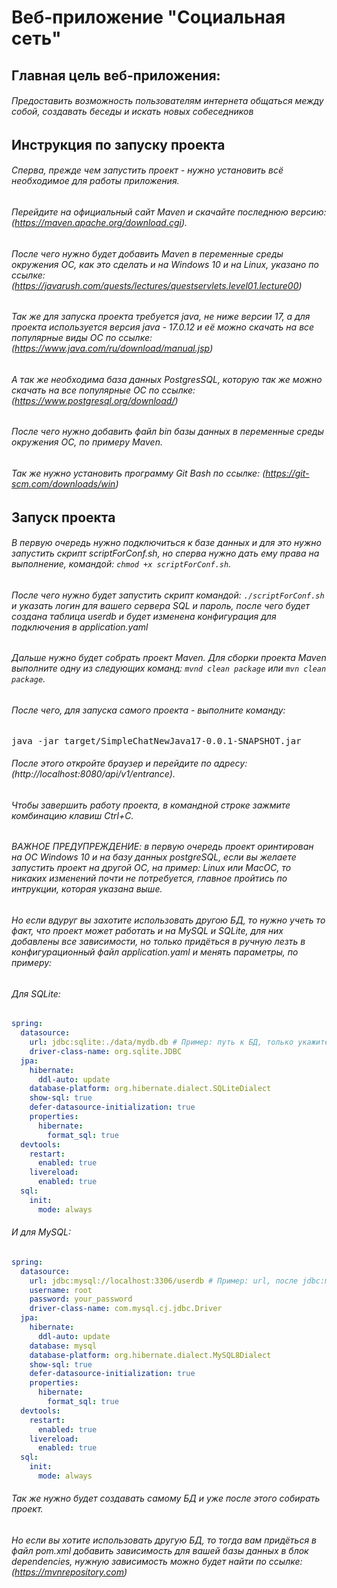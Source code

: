 # Веб-приложение "Социальная сеть"
## Главная цель веб-приложения: 
###### Предоставить возможность пользователям интернета общаться между собой, создавать беседы и искать новых собеседников

## Инструкция по запуску проекта

###### Сперва, прежде чем запустить проект - нужно установить всё необходимое для работы приложения. 
###### Перейдите на официальный сайт Maven и скачайте последнюю версию: (https://maven.apache.org/download.cgi).

###### После чего нужно будет добавить Maven в переменные среды окружения ОС, как это сделать и на Windows 10 и на Linux, указано по ссылке: (https://javarush.com/quests/lectures/questservlets.level01.lecture00)
###### Так же для запуска проекта требуется java, не ниже версии 17, а для проекта используется версия java - 17.0.12 и её можно скачать на все популярные виды ОС по ссылке: (https://www.java.com/ru/download/manual.jsp)
###### А так же необходима база данных PostgresSQL, которую так же можно скачать на все популярные ОС по ссылке: (https://www.postgresql.org/download/)
###### После чего нужно добавить файл bin базы данных в переменные среды окружения ОС, по примеру Maven.
###### Так же нужно установить программу Git Bash по ссылке: (https://git-scm.com/downloads/win)
## Запуск проекта
###### В первую очередь нужно подключиться к базе данных и для это нужно запустить скрипт scriptForConf.sh, но сперва нужно дать ему права на выполнение, командой: `chmod +x scriptForConf.sh`.
###### После чего нужно будет запустить скрипт командой: `./scriptForConf.sh` и указать логин для вашего сервера SQL и пароль, после чего будет создана таблица userdb и будет изменена конфигурация для подключения в application.yaml

###### Дальше нужно будет собрать проект Maven. Для сборки проекта Maven выполните одну из следующих команд: `mvnd clean package` или `mvn clean package`.
###### После чего, для запуска самого проекта - выполните команду:

   <pre>java -jar target/SimpleChatNewJava17-0.0.1-SNAPSHOT.jar</pre>
###### После этого откройте браузер и перейдите по адресу: (http://localhost:8080/api/v1/entrance).
###### Чтобы завершить работу проекта, в командной строке зажмите комбинацию клавиш Ctrl+C.
###### ВАЖНОЕ ПРЕДУПРЕЖДЕНИЕ: в первую очередь проект оринтирован на ОС Windows 10 и на базу данных postgreSQL, если вы желаете запустить проект на другой ОС, на пример: Linux или MacOC, то никаких изменений почти не потребуется, главное пройтись по интрукции, которая указана выше.
###### Но если вдуруг вы захотите использовать другою БД, то нужно учеть то факт, что проект может работать и на MySQL и SQLite, для них добавлены все зависимости, но только придёться в ручную лезть в конфигурационный файл application.yaml и менять параметры, по примеру:
###### Для SQLite:
```yaml
spring:
  datasource:
    url: jdbc:sqlite:./data/mydb.db # Пример: путь к БД, только укажите после jdbc:sqlite: ваш путь к файлу
    driver-class-name: org.sqlite.JDBC
  jpa:
    hibernate:
      ddl-auto: update
    database-platform: org.hibernate.dialect.SQLiteDialect
    show-sql: true
    defer-datasource-initialization: true
    properties:
      hibernate:
        format_sql: true
  devtools:
    restart:
      enabled: true
    livereload:
      enabled: true
  sql:
    init:
      mode: always
```
###### И для MySQL:
```yaml
spring:
  datasource:
    url: jdbc:mysql://localhost:3306/userdb # Пример: url, после jdbc:mysql: укажите ваш url
    username: root
    password: your_password
    driver-class-name: com.mysql.cj.jdbc.Driver
  jpa:
    hibernate:
      ddl-auto: update
    database: mysql
    database-platform: org.hibernate.dialect.MySQL8Dialect
    show-sql: true
    defer-datasource-initialization: true
    properties:
      hibernate:
        format_sql: true
  devtools:
    restart:
      enabled: true
    livereload:
      enabled: true
  sql:
    init:
      mode: always
```
###### Так же нужно будет создавать самому БД и уже после этого собирать проект.
###### Но если вы хотите использовать другую БД, то тогда вам придёться в файл pom.xml добавить зависимость для вашей базы данных в блок dependencies, нужную зависимость можно будет найти по ссылке: (https://mvnrepository.com)









